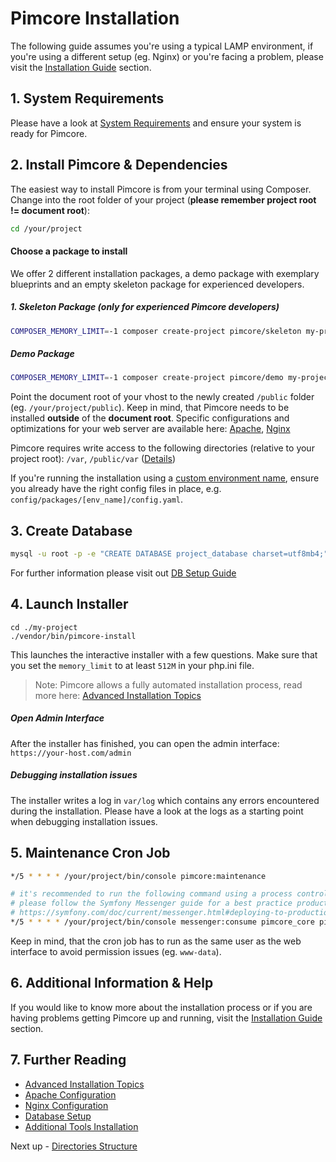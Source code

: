 # Pimcore Installation

The following guide assumes you're using a typical LAMP environment, if you're using a different setup (eg. Nginx) 
or you're facing a problem, please visit the [Installation Guide](../23_Installation_and_Upgrade/README.md) section.

## 1. System Requirements

Please have a look at [System Requirements](../23_Installation_and_Upgrade/01_System_Requirements.md) and ensure your system is ready for Pimcore.

## 2. Install Pimcore & Dependencies

The easiest way to install Pimcore is from your terminal using Composer.
Change into the root folder of your project (**please remember project root != document root**):
  
```bash
cd /your/project
```

#### Choose a package to install
We offer 2 different installation packages, a demo package with exemplary blueprints and an empty skeleton package for experienced developers.

##### 1. Skeleton Package (only for experienced Pimcore developers)
```bash
COMPOSER_MEMORY_LIMIT=-1 composer create-project pimcore/skeleton my-project
```

##### Demo Package
```bash
COMPOSER_MEMORY_LIMIT=-1 composer create-project pimcore/demo my-project
```

Point the document root of your vhost to the newly created `/public` folder (eg. `/your/project/public`).
Keep in mind, that Pimcore needs to be installed **outside** of the **document root**.
Specific configurations and optimizations for your web server are available here:
[Apache](../23_Installation_and_Upgrade/03_System_Setup_and_Hosting/01_Apache_Configuration.md),
[Nginx](../23_Installation_and_Upgrade/03_System_Setup_and_Hosting/02_Nginx_Configuration.md)

Pimcore requires write access to the following directories (relative to your project root): `/var`, `/public/var` ([Details](../23_Installation_and_Upgrade/03_System_Setup_and_Hosting/03_File_Permissions.md))

If you're running the installation using a [custom environment name](../21_Deployment/03_Configuration_Environments.md), ensure you already have the right config files in place, e.g. `config/packages/[env_name]/config.yaml`. 

## 3. Create Database

```bash
mysql -u root -p -e "CREATE DATABASE project_database charset=utf8mb4;"
```

For further information please visit out [DB Setup Guide](../23_Installation_and_Upgrade/03_System_Setup_and_Hosting/05_DB_Setup.md)

## 4. Launch Installer

```
cd ./my-project
./vendor/bin/pimcore-install
```

This launches the interactive installer with a few questions. Make sure that you set the `memory_limit` to at least `512M` in your php.ini file.   

> Note: Pimcore allows a fully automated installation process, read more here: [Advanced Installation Topics](./01_Advanced_Installation_Topics.md) 

##### Open Admin Interface
After the installer has finished, you can open the admin interface: `https://your-host.com/admin`

##### Debugging installation issues

The installer writes a log in `var/log` which contains any errors encountered during the installation. Please
have a look at the logs as a starting point when debugging installation issues.


## 5. Maintenance Cron Job

```bash
*/5 * * * * /your/project/bin/console pimcore:maintenance

# it's recommended to run the following command using a process control system like Supervisor
# please follow the Symfony Messenger guide for a best practice production setup: 
# https://symfony.com/doc/current/messenger.html#deploying-to-production
*/5 * * * * /your/project/bin/console messenger:consume pimcore_core pimcore_maintenance --time-limit=300
```

Keep in mind, that the cron job has to run as the same user as the web interface to avoid permission issues (eg. `www-data`).

## 6. Additional Information & Help

If you would like to know more about the installation process or if you are having problems getting Pimcore up and running, visit the [Installation Guide](../23_Installation_and_Upgrade/README.md) section.

## 7. Further Reading

- [Advanced Installation Topics](./01_Advanced_Installation_Topics.md)
- [Apache Configuration](../23_Installation_and_Upgrade/03_System_Setup_and_Hosting/01_Apache_Configuration.md)
- [Nginx Configuration](../23_Installation_and_Upgrade/03_System_Setup_and_Hosting/02_Nginx_Configuration.md)
- [Database Setup](../23_Installation_and_Upgrade/03_System_Setup_and_Hosting/05_DB_Setup.md)
- [Additional Tools Installation](../23_Installation_and_Upgrade/03_System_Setup_and_Hosting/06_Additional_Tools_Installation.md)

Next up - [Directories Structure](./02_Directory_Structure.md)

